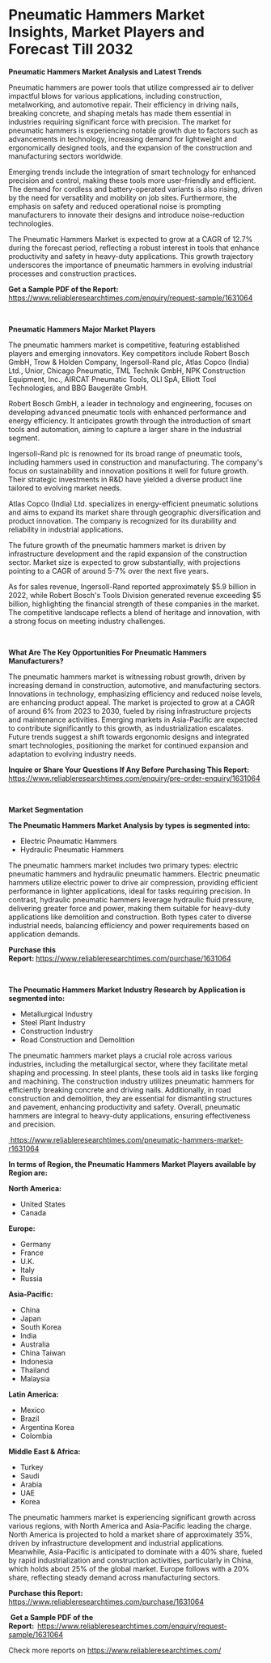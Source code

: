 <p><h1>Pneumatic Hammers Market Insights, Market Players and Forecast Till 2032</h1></p><p><strong>Pneumatic Hammers Market Analysis and Latest Trends</strong></p>
<p><p>Pneumatic hammers are power tools that utilize compressed air to deliver impactful blows for various applications, including construction, metalworking, and automotive repair. Their efficiency in driving nails, breaking concrete, and shaping metals has made them essential in industries requiring significant force with precision. The market for pneumatic hammers is experiencing notable growth due to factors such as advancements in technology, increasing demand for lightweight and ergonomically designed tools, and the expansion of the construction and manufacturing sectors worldwide.</p><p>Emerging trends include the integration of smart technology for enhanced precision and control, making these tools more user-friendly and efficient. The demand for cordless and battery-operated variants is also rising, driven by the need for versatility and mobility on job sites. Furthermore, the emphasis on safety and reduced operational noise is prompting manufacturers to innovate their designs and introduce noise-reduction technologies.</p><p>The Pneumatic Hammers Market is expected to grow at a CAGR of 12.7% during the forecast period, reflecting a robust interest in tools that enhance productivity and safety in heavy-duty applications. This growth trajectory underscores the importance of pneumatic hammers in evolving industrial processes and construction practices.</p></p>
<p><strong>Get a Sample PDF of the Report:&nbsp;</strong> <a href="https://www.reliableresearchtimes.com/enquiry/request-sample/1631064?utm_campaign=3187&utm_medium=2&utm_source=Github&utm_content=ia&utm_term=10042025&utm_id=pneumatic-hammers">https://www.reliableresearchtimes.com/enquiry/request-sample/1631064</a></p>
<p>&nbsp;</p>
<p><strong>Pneumatic Hammers Major Market Players</strong></p>
<p><p>The pneumatic hammers market is competitive, featuring established players and emerging innovators. Key competitors include Robert Bosch GmbH, Trow & Holden Company, Ingersoll-Rand plc, Atlas Copco (India) Ltd., Unior, Chicago Pneumatic, TML Technik GmbH, NPK Construction Equipment, Inc., AIRCAT Pneumatic Tools, OLI SpA, Elliott Tool Technologies, and BBG Baugeräte GmbH.</p><p>Robert Bosch GmbH, a leader in technology and engineering, focuses on developing advanced pneumatic tools with enhanced performance and energy efficiency. It anticipates growth through the introduction of smart tools and automation, aiming to capture a larger share in the industrial segment.</p><p>Ingersoll-Rand plc is renowned for its broad range of pneumatic tools, including hammers used in construction and manufacturing. The company's focus on sustainability and innovation positions it well for future growth. Their strategic investments in R&D have yielded a diverse product line tailored to evolving market needs.</p><p>Atlas Copco (India) Ltd. specializes in energy-efficient pneumatic solutions and aims to expand its market share through geographic diversification and product innovation. The company is recognized for its durability and reliability in industrial applications.</p><p>The future growth of the pneumatic hammers market is driven by infrastructure development and the rapid expansion of the construction sector. Market size is expected to grow substantially, with projections pointing to a CAGR of around 5-7% over the next five years.</p><p>As for sales revenue, Ingersoll-Rand reported approximately $5.9 billion in 2022, while Robert Bosch's Tools Division generated revenue exceeding $5 billion, highlighting the financial strength of these companies in the market. The competitive landscape reflects a blend of heritage and innovation, with a strong focus on meeting industry challenges.</p></p>
<p>&nbsp;</p>
<p><strong>What Are The Key Opportunities For Pneumatic Hammers Manufacturers?</strong></p>
<p><p>The pneumatic hammers market is witnessing robust growth, driven by increasing demand in construction, automotive, and manufacturing sectors. Innovations in technology, emphasizing efficiency and reduced noise levels, are enhancing product appeal. The market is projected to grow at a CAGR of around 6% from 2023 to 2030, fueled by rising infrastructure projects and maintenance activities. Emerging markets in Asia-Pacific are expected to contribute significantly to this growth, as industrialization escalates. Future trends suggest a shift towards ergonomic designs and integrated smart technologies, positioning the market for continued expansion and adaptation to evolving industry needs.</p></p>
<p><strong>Inquire or Share Your Questions If Any Before Purchasing This Report:</strong> <a href="https://www.reliableresearchtimes.com/enquiry/pre-order-enquiry/1631064?utm_campaign=3187&utm_medium=2&utm_source=Github&utm_content=ia&utm_term=10042025&utm_id=pneumatic-hammers">https://www.reliableresearchtimes.com/enquiry/pre-order-enquiry/1631064</a></p>
<p>&nbsp;</p>
<p><strong>Market Segmentation</strong></p>
<p><strong>The Pneumatic Hammers Market Analysis by types is segmented into:</strong></p>
<p><ul><li>Electric Pneumatic Hammers</li><li>Hydraulic Pneumatic Hammers</li></ul></p>
<p><p>The pneumatic hammers market includes two primary types: electric pneumatic hammers and hydraulic pneumatic hammers. Electric pneumatic hammers utilize electric power to drive air compression, providing efficient performance in lighter applications, ideal for tasks requiring precision. In contrast, hydraulic pneumatic hammers leverage hydraulic fluid pressure, delivering greater force and power, making them suitable for heavy-duty applications like demolition and construction. Both types cater to diverse industrial needs, balancing efficiency and power requirements based on application demands.</p></p>
<p><strong>Purchase this Report:&nbsp;</strong><a href="https://www.reliableresearchtimes.com/purchase/1631064?utm_campaign=3187&utm_medium=2&utm_source=Github&utm_content=ia&utm_term=10042025&utm_id=pneumatic-hammers">https://www.reliableresearchtimes.com/purchase/1631064</a></p>
<p>&nbsp;</p>
<p><strong>The Pneumatic Hammers Market Industry Research by Application is segmented into:</strong></p>
<p><ul><li>Metallurgical Industry</li><li>Steel Plant Industry</li><li>Construction Industry</li><li>Road Construction and Demolition</li></ul></p>
<p><p>The pneumatic hammers market plays a crucial role across various industries, including the metallurgical sector, where they facilitate metal shaping and processing. In steel plants, these tools aid in tasks like forging and machining. The construction industry utilizes pneumatic hammers for efficiently breaking concrete and driving nails. Additionally, in road construction and demolition, they are essential for dismantling structures and pavement, enhancing productivity and safety. Overall, pneumatic hammers are integral to heavy-duty applications, ensuring effectiveness and precision.</p></p>
<p><a href="https://www.reliableresearchtimes.com/pneumatic-hammers-market-r1631064?utm_campaign=3187&utm_medium=2&utm_source=Github&utm_content=ia&utm_term=10042025&utm_id=pneumatic-hammers">&nbsp;https://www.reliableresearchtimes.com/pneumatic-hammers-market-r1631064</a></p>
<p><strong>In terms of Region, the Pneumatic Hammers Market Players available by Region are:</strong></p>
<p>
    <p> <strong> North America: </strong>
        <ul>
            <li>United States</li>
            <li>Canada</li>
        </ul>
        </p> 
    <p> <strong> Europe: </strong>
        <ul>
            <li>Germany</li>
            <li>France</li>
            <li>U.K.</li>
            <li>Italy</li>
            <li>Russia</li>
        </ul>
        </p> 
    <p> <strong> Asia-Pacific: </strong>
        <ul>
            <li>China</li>
            <li>Japan</li>
            <li>South Korea</li>
            <li>India</li>
            <li>Australia</li>
            <li>China Taiwan</li>
            <li>Indonesia</li>
            <li>Thailand</li>
            <li>Malaysia</li>
        </ul>
        </p> 
    <p> <strong> Latin America: </strong>
        <ul>
            <li>Mexico</li>
            <li>Brazil</li>
            <li>Argentina Korea</li>
            <li>Colombia</li>
        </ul>
        </p> 
    <p> <strong> Middle East & Africa: </strong>
        <ul>
            <li>Turkey</li>
            <li>Saudi</li>
            <li>Arabia</li>
            <li>UAE</li>
            <li>Korea</li>
        </ul>
    </p>
    </p>
<p><p>The pneumatic hammers market is experiencing significant growth across various regions, with North America and Asia-Pacific leading the charge. North America is projected to hold a market share of approximately 35%, driven by infrastructure development and industrial applications. Meanwhile, Asia-Pacific is anticipated to dominate with a 40% share, fueled by rapid industrialization and construction activities, particularly in China, which holds about 25% of the global market. Europe follows with a 20% share, reflecting steady demand across manufacturing sectors.</p></p>
<p><strong>Purchase this Report: </strong><a href="https://www.reliableresearchtimes.com/purchase/1631064?utm_campaign=3187&utm_medium=2&utm_source=Github&utm_content=ia&utm_term=10042025&utm_id=pneumatic-hammers">https://www.reliableresearchtimes.com/purchase/1631064</a></p>
<p>&nbsp;<strong>Get a Sample PDF of the Report:&nbsp;&nbsp;</strong><a href="https://www.reliableresearchtimes.com/enquiry/request-sample/1631064?utm_campaign=3187&utm_medium=2&utm_source=Github&utm_content=ia&utm_term=10042025&utm_id=pneumatic-hammers">https://www.reliableresearchtimes.com/enquiry/request-sample/1631064</a></p>
<p><strong></strong></p>
<p>Check more reports on <a href="https://www.reliableresearchtimes.com/?utm_campaign=3187&utm_medium=2&utm_source=Github&utm_content=ia&utm_term=10042025&utm_id=pneumatic-hammers">https://www.reliableresearchtimes.com/</a></p>